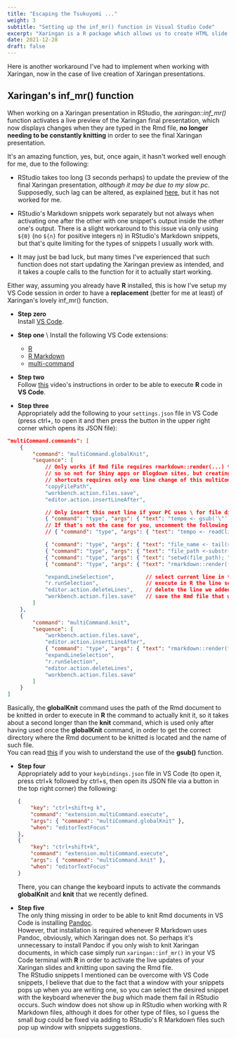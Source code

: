 ```yaml
---
title: "Escaping the Tsukuyomi ..."
weight: 3
subtitle: "Setting up the inf_mr() function in Visual Studio Code"
excerpt: "Xaringan is a R package which allows us to create HTML slide presentations using R Markdown and Remark.js ."
date: 2021-12-28
draft: false
---
```


Here is another workaround I've had to implement when working with Xaringan, now in the case of live creation of Xaringan presentations.

## Xaringan's inf_mr() function

When working on a Xaringan presentation in RStudio, the _xaringan::inf_mr()_ function activates a live preview of the Xaringan final presentation, which now displays changes when they are typed in the Rmd file, **no longer needing to be constantly knitting** in order to see the final Xaringan presentation.

It's an amazing function, yes, but, once again, it hasn't worked well enough for me, due to the following:

- RStudio takes too long (3 seconds perhaps) to update the preview of the final Xaringan presentation, _although it may be due to my slow pc_. Supposedly, such lag can be altered, as explained [here](https://yihui.org/en/2019/02/ultimate-inf-mr/), 
but it has not worked for me.

- RStudio's Markdown snippets work separately but not always when activating one after the other with one snippet's output inside the other one's output. There is a slight workaround to this issue via only using `${0}` (no `${n}` for positive integers n) in RStudio's Markdown snippets, but that's quite limiting for the types of snippets I usually work with.

- It may just be bad luck, but many times I've experienced that such function does not start updating the Xaringan preview as intended, and it takes a couple calls to the function for it to actually start working.

Either way, assuming you already have **R** installed, this is how I've setup my VS Code session in order to have a **replacement** (better for me at least) of Xaringan's lovely inf_mr() function.

- **Step zero** \
  Install [VS Code](https://code.visualstudio.com/download).

- **Step one** \ 
  Install the following VS Code extensions:
    - [R](https://marketplace.visualstudio.com/items?itemName=Ikuyadeu.r)
    - [R Markdown](https://marketplace.visualstudio.com/items?itemName=TianyiShi.rmarkdown) 
    - [multi-command](https://marketplace.visualstudio.com/items?itemName=ryuta46.multi-command)

- **Step two** \
  Follow [this](https://www.youtube.com/watch?v=EDJqHZx0JnQ&t=188s&ab_channel=NickEubank) video's instructions in order to be able to execute **R** code in **VS Code**.

- **Step three** \
  Appropriately add the following to your `settings.json` file in VS Code (press ctrl+, to open it and then press the button in the upper right corner which opens its JSON file):
```json
"multiCommand.commands": [
    {
        "command": "multiCommand.globalKnit",
        "sequence": [
            // Only works if Rmd file requires rmarkdown::render(...) to get knitted,
            // so so not for Shiny apps or Blogdown sites, but creating its VS Code 
            // shortcuts requires only one line change of this multiCommand.
            "copyFilePath",
            "workbench.action.files.save",
            "editor.action.insertLineAfter",

            // Only insert this next line if your PC uses \ for file directories, like Windows does
            { "command": "type", "args": { "text": "tempo <- gsub('\"','', gsub('\\\\\\\\','\/',readClipboard())); " } },
            // If that's not the case for you, uncomment the following line:
            // { "command": "type", "args": { "text": "tempo <- readClipboard(); " } },

            { "command": "type", "args": { "text": "file_name <- tail(strsplit(tempo,'/')[[1]],n=1); "} },
            { "command": "type", "args": { "text": "file_path <-substr(tempo,1,nchar(tempo)-nchar(file_name)); " } },
            { "command": "type", "args": { "text": "setwd(file_path); " } },
            { "command": "type", "args": { "text": "rmarkdown::render(file_name)" } },

            "expandLineSelection",          // select current line in text editor
            "r.runSelection",               // execute in R the line selected
            "editor.action.deleteLines",    // delete the line we added in order to knit the document
            "workbench.action.files.save"   // save the Rmd file that was just knitted
        ]
    },
    {
        "command": "multiCommand.knit",
        "sequence": [
            "workbench.action.files.save",
            "editor.action.insertLineAfter",
            { "command": "type", "args": { "text": "rmarkdown::render(file_name)" } },
            "expandLineSelection", 
            "r.runSelection",
            "editor.action.deleteLines",
            "workbench.action.files.save"
        ]
    }
]
```
  Basically, the **globalKnit** command uses the path of the Rmd document to be knitted in order to execute in **R** the command to actually knit it, so it takes about a second longer than the **knit** command, which is used only after having used once the **globalKnit** command, in order to get the correct directory where the Rmd document to be knitted is located and the name of such file. \
  You can read [this](https://stackoverflow.com/questions/17605563/efficiently-convert-backslash-to-forward-slash-in-r) if you wish to understand the use of the **gsub()** function. 

  - **Step four** \
    Appropriately add to your `keybindings.json` file in VS Code (to open it, press ctrl+k followed by ctrl+s, then open its JSON file via a button in the top right corner) the following:
    ```json
    {
        "key": "ctrl+shift+g k", 
        "command": "extension.multiCommand.execute",
        "args": { "command": "multiCommand.globalKnit" },
        "when": "editorTextFocus"
    },
    {
        "key": "ctrl+shift+k",
        "command": "extension.multiCommand.execute",
        "args": { "command": "multiCommand.knit" },
        "when": "editorTextFocus"
    }
    ```
    There, you can change the keyboard inputs to activate the commands 
    **globalKnit** and **knit** that we recently defined.
  
- **Step five** \
  The only thing missing in order to be able to knit Rmd documents
  in VS Code is installing [Pandoc](https://pandoc.org/installing.html). \
  However, that installation is required whenever R Markdown uses Pandoc, obviously, which Xaringan does not. So perhaps it's unnecessary to install Pandoc if you only wish to knit Xaringan documents,
  in which case simply run `xaringan::inf_mr()` in your VS Code terminal with **R** in order to activate the live updates of your Xaringan slides and knitting upon saving the Rmd file. \
  The RStudio snippets I mentioned can be overcome with VS Code snippets,
  I believe that due to the fact that a window with your snippets pops up when you are writing one, so you can select the desired snippet with the keyboard whenever the _bug_ which made them fail in RStudio occurs. Such window does not show up in RStudio when working with R Markdown files, although it does for other type of files, so I guess the small _bug_ could be fixed via adding to RStudio's R Markdown files such pop up window with snippets suggestions.